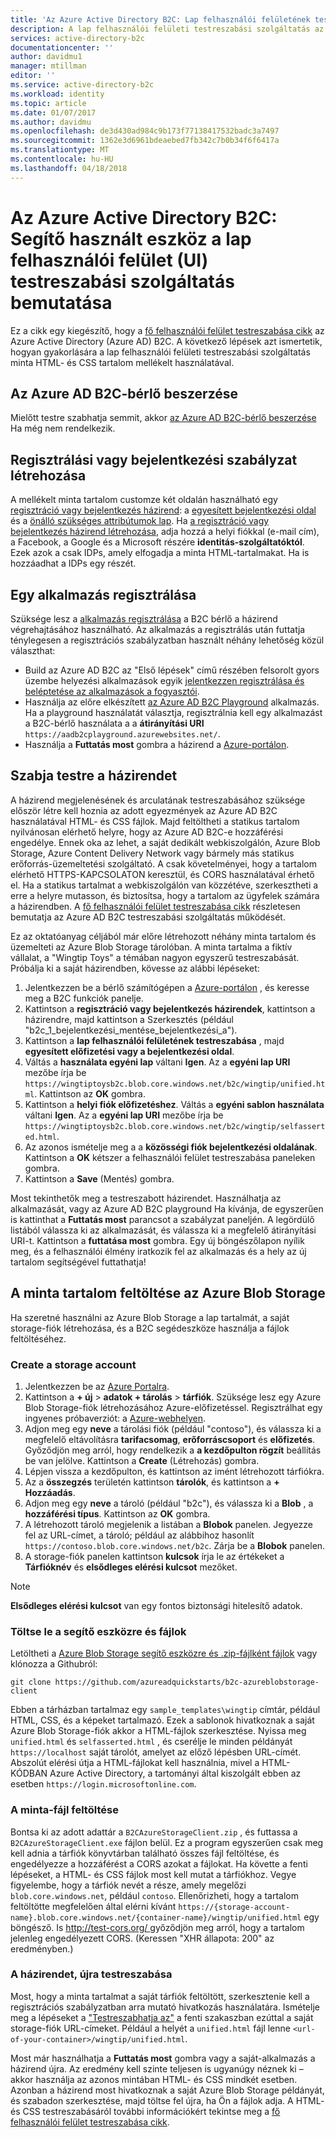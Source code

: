 ```yaml
---
title: 'Az Azure Active Directory B2C: Lap felhasználói felületének testreszabása segédeszköze |} Microsoft Docs'
description: A lap felhasználói felületi testreszabási szolgáltatás az Azure Active Directory B2C bemutatásához használt segítő eszköz
services: active-directory-b2c
documentationcenter: ''
author: davidmu1
manager: mtillman
editor: ''
ms.service: active-directory-b2c
ms.workload: identity
ms.topic: article
ms.date: 01/07/2017
ms.author: davidmu
ms.openlocfilehash: de3d430ad984c9b173f77138417532badc3a7497
ms.sourcegitcommit: 1362e3d6961bdeaebed7fb342c7b0b34f6f6417a
ms.translationtype: MT
ms.contentlocale: hu-HU
ms.lasthandoff: 04/18/2018
---
```

# <a name="azure-active-directory-b2c-a-helper-tool-used-to-demonstrate-the-page-user-interface-ui-customization-feature"></a>Az Azure Active Directory B2C: Segítő használt eszköz a lap felhasználói felület (UI) testreszabási szolgáltatás bemutatása
Ez a cikk egy kiegészítő, hogy a [fő felhasználói felület testreszabása cikk](active-directory-b2c-reference-ui-customization.md) az Azure Active Directory (Azure AD) B2C. A következő lépések azt ismertetik, hogyan gyakorlására a lap felhasználói felületi testreszabási szolgáltatás minta HTML- és CSS tartalom mellékelt használatával.

## <a name="get-an-azure-ad-b2c-tenant"></a>Az Azure AD B2C-bérlő beszerzése
Mielőtt testre szabhatja semmit, akkor [az Azure AD B2C-bérlő beszerzése](active-directory-b2c-get-started.md) Ha még nem rendelkezik.

## <a name="create-a-sign-up-or-sign-in-policy"></a>Regisztrálási vagy bejelentkezési szabályzat létrehozása
A mellékelt minta tartalom customze két oldalán használható egy [regisztráció vagy bejelentkezés házirend](active-directory-b2c-reference-policies.md): a [egyesített bejelentkezési oldal](active-directory-b2c-reference-ui-customization.md) és a [önálló szükséges attribútumok lap](active-directory-b2c-reference-ui-customization.md). Ha [a regisztráció vagy bejelentkezés házirend létrehozása](active-directory-b2c-reference-policies.md#create-a-sign-up-or-sign-in-policy), adja hozzá a helyi fiókkal (e-mail cím), a Facebook, a Google és a Microsoft részére **identitás-szolgáltatóktól**. Ezek azok a csak IDPs, amely elfogadja a minta HTML-tartalmakat.  Ha is hozzáadhat a IDPs egy részét.

## <a name="register-an-application"></a>Egy alkalmazás regisztrálása
Szüksége lesz a [alkalmazás regisztrálása](active-directory-b2c-app-registration.md) a B2C bérlő a házirend végrehajtásához használható. Az alkalmazás a regisztrálás után futtatja ténylegesen a regisztrációs szabályzatban használt néhány lehetőség közül választhat:

* Build az Azure AD B2C az "Első lépések" című részében felsorolt gyors üzembe helyezési alkalmazások egyik [jelentkezzen regisztrálása és beléptetése az alkalmazások a fogyasztói](active-directory-b2c-overview.md).
* Használja az előre elkészített [az Azure AD B2C Playground](https://aadb2cplayground.azurewebsites.net) alkalmazás. Ha a playground használatát választja, regisztrálnia kell egy alkalmazást a B2C-bérlő használata a a **átirányítási URI** `https://aadb2cplayground.azurewebsites.net/`.
* Használja a **Futtatás most** gombra a házirend a [Azure-portálon](https://portal.azure.com/).

## <a name="customize-your-policy"></a>Szabja testre a házirendet
A házirend megjelenésének és arculatának testreszabásához szüksége először létre kell hoznia az adott egyezmények az Azure AD B2C használatával HTML- és CSS fájlok. Majd feltöltheti a statikus tartalom nyilvánosan elérhető helyre, hogy az Azure AD B2C-e hozzáférési engedélye. Ennek oka az lehet, a saját dedikált webkiszolgálón, Azure Blob Storage, Azure Content Delivery Network vagy bármely más statikus erőforrás-üzemeltetési szolgáltató. A csak követelményei, hogy a tartalom elérhető HTTPS-KAPCSOLATON keresztül, és CORS használatával érhető el. Ha a statikus tartalmat a webkiszolgálón van közzétéve, szerkesztheti a erre a helyre mutasson, és biztosítsa, hogy a tartalom az ügyfelek számára a házirendben. A [fő felhasználói felület testreszabása cikk](active-directory-b2c-reference-ui-customization.md) részletesen bemutatja az Azure AD B2C testreszabási szolgáltatás működését.

Ez az oktatóanyag céljából már előre létrehozott néhány minta tartalom és üzemelteti az Azure Blob Storage tárolóban. A minta tartalma a fiktív vállalat, a "Wingtip Toys" a témában nagyon egyszerű testreszabását. Próbálja ki a saját házirendben, kövesse az alábbi lépéseket:

1. Jelentkezzen be a bérlő számítógépen a [Azure-portálon](https://portal.azure.com/) , és keresse meg a B2C funkciók panelje.
2. Kattintson a **regisztráció vagy bejelentkezés házirendek**, kattintson a házirendre, majd kattintson a Szerkesztés (például "b2c\_1\_bejelentkezési\_mentése\_bejelentkezési\_a").
3. Kattintson a **lap felhasználói felületének testreszabása** , majd **egyesített előfizetési vagy a bejelentkezési oldal**.
4. Váltás a **használata egyéni lap** váltani **Igen**. Az a **egyéni lap URI** mezőbe írja be `https://wingtiptoysb2c.blob.core.windows.net/b2c/wingtip/unified.html`. Kattintson az **OK** gombra.
5. Kattintson a **helyi fiók előfizetéshez**. Váltás a **egyéni sablon használata** váltani **Igen**. Az a **egyéni lap URI** mezőbe írja be `https://wingtiptoysb2c.blob.core.windows.net/b2c/wingtip/selfasserted.html`.
6. Az azonos ismételje meg a a **közösségi fiók bejelentkezési oldalának**.
   Kattintson a **OK** kétszer a felhasználói felület testreszabása paneleken gombra.
7. Kattintson a **Save** (Mentés) gombra.

Most tekinthetők meg a testreszabott házirendet. Használhatja az alkalmazását, vagy az Azure AD B2C playground Ha kívánja, de egyszerűen is kattinthat a **Futtatás most** parancsot a szabályzat paneljén. A legördülő listából válassza ki az alkalmazását, és válassza ki a megfelelő átirányítási URI-t. Kattintson a **futtatása most** gombra. Egy új böngészőlapon nyílik meg, és a felhasználói élmény iratkozik fel az alkalmazás és a hely az új tartalom segítségével futtathatja!

## <a name="upload-the-sample-content-to-azure-blob-storage"></a>A minta tartalom feltöltése az Azure Blob Storage
Ha szeretné használni az Azure Blob Storage a lap tartalmát, a saját storage-fiók létrehozása, és a B2C segédeszköze használja a fájlok feltöltéséhez.

### <a name="create-a-storage-account"></a>Create a storage account
1. Jelentkezzen be az [Azure Portalra](https://portal.azure.com/).
2. Kattintson a **+ új** > **adatok + tárolás** > **tárfiók**. Szüksége lesz egy Azure Blob Storage-fiók létrehozásához Azure-előfizetéssel. Regisztrálhat egy ingyenes próbaverziót: a [Azure-webhelyen](https://azure.microsoft.com/pricing/free-trial/).
3. Adjon meg egy **neve** a tárolási fiók (például "contoso"), és válassza ki a megfelelő eltávolításra **tarifacsomag**, **erőforráscsoport** és **előfizetés**. Győződjön meg arról, hogy rendelkezik a **a kezdőpulton rögzít** beállítás be van jelölve. Kattintson a **Create** (Létrehozás) gombra.
4. Lépjen vissza a kezdőpulton, és kattintson az imént létrehozott tárfiókra.
5. Az a **összegzés** területén kattintson **tárolók**, és kattintson a **+ Hozzáadás**.
6. Adjon meg egy **neve** a tároló (például "b2c"), és válassza ki a **Blob** , a **hozzáférési típus**. Kattintson az **OK** gombra.
7. A létrehozott tároló megjelenik a listában a **Blobok** panelen. Jegyezze fel az URL-címet, a tároló; például az alábbihoz hasonlít `https://contoso.blob.core.windows.net/b2c`. Zárja be a **Blobok** panelen.
8. A storage-fiók panelen kattintson **kulcsok** írja le az értékeket a **Tárfióknév** és **elsődleges elérési kulcsot** mezőket.

> [!NOTE]
> **Elsődleges elérési kulcsot** van egy fontos biztonsági hitelesítő adatok.
> 
> 

### <a name="download-the-helper-tool-and-sample-files"></a>Töltse le a segítő eszközre és fájlok
Letöltheti a [Azure Blob Storage segítő eszközre és .zip-fájlként fájlok](https://github.com/azureadquickstarts/b2c-azureblobstorage-client/archive/master.zip) vagy klónozza a Githubról:

```
git clone https://github.com/azureadquickstarts/b2c-azureblobstorage-client
```

Ebben a tárházban tartalmaz egy `sample_templates\wingtip` címtár, például HTML, CSS, és a képeket tartalmazó. Ezek a sablonok hivatkoznak a saját Azure Blob Storage-fiók akkor a HTML-fájlok szerkesztése. Nyissa meg `unified.html` és `selfasserted.html` , és cserélje le minden példányát `https://localhost` saját tárolót, amelyet az előző lépésben URL-címét. Abszolút elérési útja a HTML-fájlokat kell használnia, mivel a HTML-KÓDBAN Azure Active Directory, a tartományi által kiszolgált ebben az esetben `https://login.microsoftonline.com`.

### <a name="upload-the-sample-files"></a>A minta-fájl feltöltése
Bontsa ki az adott adattár a `B2CAzureStorageClient.zip` , és futtassa a `B2CAzureStorageClient.exe` fájlon belül. Ez a program egyszerűen csak meg kell adnia a tárfiók könyvtárban található összes fájl feltöltése, és engedélyezze a hozzáférést a CORS azokat a fájlokat. Ha követte a fenti lépéseket, a HTML- és CSS fájlok most kell mutat a tárfiókhoz. Vegye figyelembe, hogy a tárfiók nevét a része, amely megelőzi `blob.core.windows.net`, például `contoso`. Ellenőrizheti, hogy a tartalom feltöltötte megfelelően által elérni kívánt `https://{storage-account-name}.blob.core.windows.net/{container-name}/wingtip/unified.html` egy böngésző. Is [ http://test-cors.org/ ](http://test-cors.org/) győződjön meg arról, hogy a tartalom jelenleg engedélyezett CORS. (Keressen "XHR állapota: 200" az eredményben.)

### <a name="customize-your-policy-again"></a>A házirendet, újra testreszabása
Most, hogy a minta tartalmat a saját tárfiók feltöltött, szerkesztenie kell a regisztrációs szabályzatban arra mutató hivatkozás használatára. Ismételje meg a lépéseket a ["Testreszabhatja az"](#customize-your-policy) a fenti szakaszban ezúttal a saját storage-fiók URL-címeket. Például a helyét a `unified.html` fájl lenne `<url-of-your-container>/wingtip/unified.html`.

Most már használhatja a **Futtatás most** gombra vagy a saját-alkalmazás a házirend újra. Az eredmény kell szinte teljesen is ugyanúgy néznek ki – akkor használja az azonos mintában HTML- és CSS mindkét esetben. Azonban a házirend most hivatkoznak a saját Azure Blob Storage példányát, és szabadon szerkesztése, majd töltse fel újra, ha Ön a fájlok adja. A HTML- és CSS testreszabásáról további információkért tekintse meg a [fő felhasználói felület testreszabása cikk](active-directory-b2c-reference-ui-customization.md).

